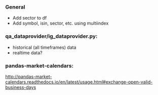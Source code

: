 ### General
* Add sector to df
* Add symbol, isin, sector, etc. using multiindex

### qa_dataprovider/ig_dataprovider.py: 
* historical (all timeframes) data
* realtime data?


### pandas-market-calendars: 
http://pandas-market-calendars.readthedocs.io/en/latest/usage.html#exchange-open-valid-business-days